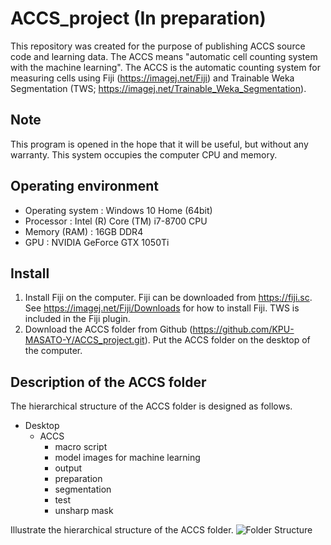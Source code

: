 # ACCS_project (In preparation)
This repository was created for the purpose of publishing ACCS source code and learning data.
The ACCS means "automatic cell counting system with the machine learning". The ACCS is the automatic counting system for measuring cells using Fiji (https://imagej.net/Fiji) and Trainable Weka Segmentation (TWS; https://imagej.net/Trainable_Weka_Segmentation).

## Note
This program is opened in the hope that it will be useful, but without any warranty. This system occupies the computer CPU and memory.

## Operating environment
* Operating system : Windows 10 Home (64bit)  
* Processor        : Intel (R) Core (TM) i7-8700 CPU  
* Memory (RAM)     : 16GB DDR4  
* GPU              : NVIDIA GeForce GTX 1050Ti  


## Install
1.  Install Fiji on the computer. Fiji can be downloaded from https://fiji.sc. See https://imagej.net/Fiji/Downloads for how to install Fiji. TWS is included in the Fiji plugin.
2.  Download the ACCS folder from Github (https://github.com/KPU-MASATO-Y/ACCS_project.git). Put the ACCS folder on the desktop of the computer.

## Description of the ACCS folder
The hierarchical structure of the ACCS folder is designed as follows.
* Desktop
  * ACCS
    * macro script
    * model images for machine learning
    * output
    * preparation
    * segmentation
    * test
    * unsharp mask
 
Illustrate the hierarchical structure of the ACCS folder.
![Folder Structure](./)

